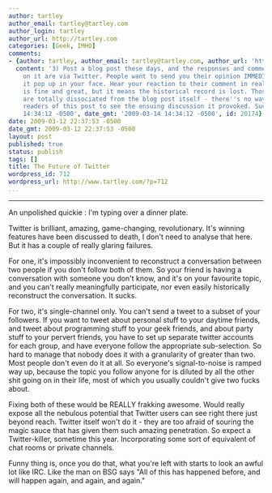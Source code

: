 ```yaml
---
author: tartley
author_email: tartley@tartley.com
author_login: tartley
author_url: http://tartley.com
categories: [Geek, IMHO]
comments:
- {author: tartley, author_email: tartley@tartley.com, author_url: 'http://tartley.com',
  content: '3) Post a blog post these days, and the responses and comments you get
    on it are via Twitter. People want to send you their opinion IMMEDIATELY! Have
    it pop up in your face. Hear your reaction to their comment in real-time. Which
    is fine and great, but it means the historical record is lost. Those comments
    are totally dissociated from the blog post itself - there''s no way for future
    readers of this post to see the ensuing discussion it provoked. Sucks!', date: '2009-03-14
    14:34:12 -0500', date_gmt: '2009-03-14 14:34:12 -0500', id: 20174}
date: 2009-03-12 22:37:53 -0500
date_gmt: 2009-03-12 22:37:53 -0500
layout: post
published: true
status: publish
tags: []
title: The Future of Twitter
wordpress_id: 712
wordpress_url: http://www.tartley.com/?p=712
...
```

---

An unpolished quickie : I'm typing over a dinner plate.

Twitter is brilliant, amazing, game-changing, revolutionary. It's
winning features have been discussed to death, I don't need to analyse
that here. But it has a couple of really glaring failures.

For one, it's impossibly inconvenient to reconstruct a conversation
between two people if you don't follow both of them. So your friend is
having a conversation with someone you don't know, and it's on your
favourite topic, and you can't really meaningfully participate, nor even
easily historically reconstruct the conversation. It sucks.

For two, it's single-channel only. You can't send a tweet to a subset of
your followers. If you want to tweet about personal stuff to your
daytime friends, and tweet about programming stuff to your geek friends,
and about party stuff to your pervert friends, you have to set up
separate twitter accounts for each group, and have everyone follow the
appropriate sub-selection. So hard to manage that nobody does it with a
granularity of greater than two. Most people don't even do it at all. So
everyone's signal-to-noise is ramped way up, because the topic you
follow anyone for is diluted by all the other shit going on in their
life, most of which you usually couldn't give two fucks about.

Fixing both of these would be REALLY frakking awesome. Would really
expose all the nebulous potential that Twitter users can see right there
just beyond reach. Twitter itself won't do it - they are too afraid of
souring the magic sauce that has given them such amazing penetration. So
expect a Twitter-killer, sometime this year. Incorporating some sort of
equivalent of chat rooms or private channels.

Funny thing is, once you do that, what you're left with starts to look
an awful lot like IRC. Like the man on BSG says "All of this has
happened before, and will happen again, and again, and again."
